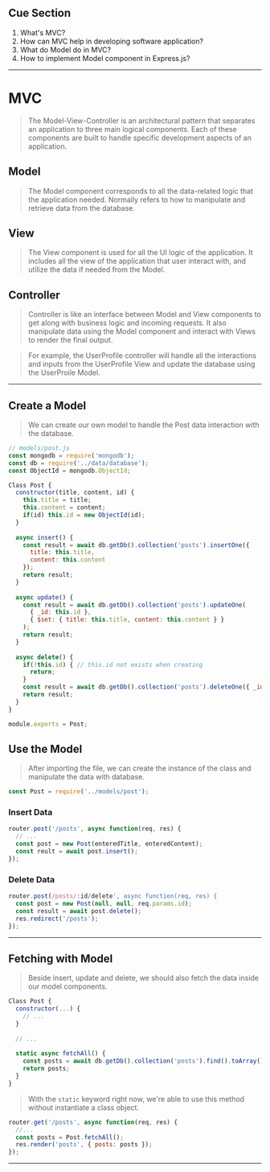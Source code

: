 ## Cue Section
1. What's MVC?
2. How can MVC help in developing software application?
3. What do Model do in MVC?
4. How to implement Model component in Express.js?

---

# MVC
> The Model-View-Controller is an architectural pattern that separates an application to three main logical components. Each of these components are built to handle specific development aspects of an application.

## Model
> The Model component corresponds to all the data-related logic that the application needed. Normally refers to how to manipulate and retrieve data from the database.

## View
> The View component is used for all the UI logic of the application. It includes all the view of the application that user interact with, and utilize the data if needed from the Model.

## Controller
> Controller is like an interface between Model and View components to get along with business logic and incoming requests. It also manipulate data using the Model component and interact with Views to render the final output.

> For example, the UserProfile controller will handle all the interactions and inputs from the UserProfile View and update the database using the UserProile Model.

---

## Create a Model
> We can create our own model to handle the Post data interaction with the database.
```js
// models/post.js
const mongodb = require('mongodb');
const db = require('../data/database');
const ObjectId = mongodb.ObjectId;

Class Post {
  constructor(title, content, id) {
    this.title = title;
    this.content = content;
    if(id) this.id = new ObjectId(id);
  }
  
  async insert() {
    const result = await db.getDb().collection('posts').insertOne({
      title: this.title,
      content: this.content
    });
    return result;
  }
  
  async update() {
    const result = await db.getDb().collection('posts').updateOne(
      { _id: this.id },
      { $set: { title: this.title, content: this.content } }
    );
    return result;
  }
  
  async delete() {
    if(!this.id) { // this.id not exists when creating
      return;
    }
    const result = await db.getDb().collection('posts').deleteOne({ _id: this.id });
    return result;
  }
}

module.exports = Post;
```

## Use the Model
> After importing the file, we can create the instance of the class and manipulate the data with database.
```js
const Post = require('../models/post');
```

### Insert Data
```js
router.post('/posts', async function(req, res) {
  // ...
  const post = new Post(enteredTitle, enteredContent);
  const reult = await post.insert();
});
```

### Delete Data
```js
router.post(/posts/:id/delete', async function(req, res) {
  const post = new Post(null, null, req.params.id);
  const result = await post.delete();
  res.redirect('/posts');
});
```

---

## Fetching with Model
> Beside insert, update and delete, we should also fetch the data inside our model components.
```js
Class Post {
  constructor(...) {
    // ...
  }
  
  // ...
  
  static async fetchAll() {
    const posts = await db.getDb().collection('posts').find().toArray();
    return posts;
  }
}
```
> With the `static` keyword right now, we're able to use this method without instantiate a class object.
```js
router.get('/posts', async function(req, res) {
  //...
  const posts = Post.fetchAll();
  res.render('posts', { posts: posts });
});
```

---
